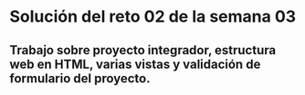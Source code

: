 # Solución del reto 02 de la semana 03
## Trabajo sobre proyecto integrador, estructura web en HTML, varias vistas y validación de formulario del proyecto.